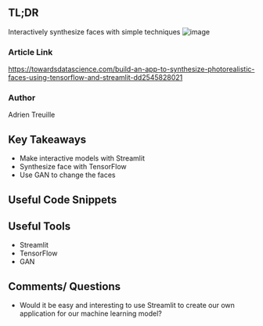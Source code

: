 ## TL;DR
Interactively synthesize faces with simple techniques
![image](https://miro.medium.com/max/1400/0*kqTo76YSl92YkYDV)
### Article Link
https://towardsdatascience.com/build-an-app-to-synthesize-photorealistic-faces-using-tensorflow-and-streamlit-dd2545828021

### Author
Adrien Treuille

## Key Takeaways
* Make interactive models with Streamlit
* Synthesize face with TensorFlow
* Use GAN to change the faces

## Useful Code Snippets


## Useful Tools
*  Streamlit
*  TensorFlow
* GAN

## Comments/ Questions
* Would it be easy and interesting to use Streamlit to create our own application for our machine learning model?